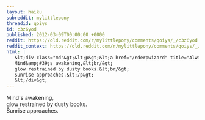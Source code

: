 ```yaml
---
layout: haiku
subreddit: mylittlepony
threadid: qoiys
id: c3z6yod
published: 2012-03-09T00:00:00 +0000
reddit: https://old.reddit.com/r/mylittlepony/comments/qoiys/_/c3z6yod
reddit_context: https://old.reddit.com/r/mylittlepony/comments/qoiys/_/c3z6yod?context=3
html: |
   &lt;div class="md"&gt;&lt;p&gt;&lt;a href="/rderpwizard" title="Always Relevant / Iuvare Lunam Fugam / Paper Bag Princess"&gt;&lt;/a&gt;
   Mind&amp;#39;s awakening,&lt;br/&gt;
   glow restrained by dusty books.&lt;br/&gt;
   Sunrise approaches.&lt;/p&gt;
   &lt;/div&gt;
---
```


[](/rderpwizard "Always Relevant / Iuvare Lunam Fugam / Paper Bag Princess")
Mind's awakening,  
glow restrained by dusty books.  
Sunrise approaches.